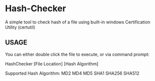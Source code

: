 # Hash-Checker
A simple tool to check hash of a file using built-in windows Certification Utility (certutil)

USAGE
----------------------------------

You can either double click the file to execute,
or via command prompt:

HashChecker [File Location] [Hash Algorithm]

Supported Hash Algorithm:
MD2
MD4
MD5
SHA1
SHA256
SHA512
